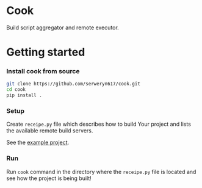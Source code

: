 # Cook

Build script aggregator and remote executor.

# Getting started

### Install cook from source

```sh
git clone https://github.com/serweryn617/cook.git
cd cook
pip install .
```

### Setup

Create `receipe.py` file which describes how to build Your project and lists the available remote build servers.

See the [example project](example).

### Run

Run `cook` command in the directory where the `receipe.py` file is located and see how the project is being built!